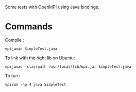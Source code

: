 Some tests with OpenMPI using Java bindings.

# Commands
Compile :

    mpijavac SimpleTest.java

To link with the right lib on Ubuntu:

    mpijavac -classpath /usr/local/lib/mpi.jar SimpleTest.java 

To run :

    mpirun -np 4 java SimpleTest
